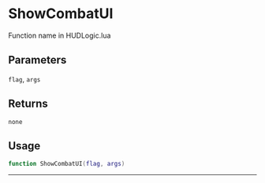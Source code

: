 # ShowCombatUI
Function name in HUDLogic.lua
## Parameters
`flag`, `args`
## Returns
`none`
## Usage
```lua
function ShowCombatUI(flag, args)
```
---
